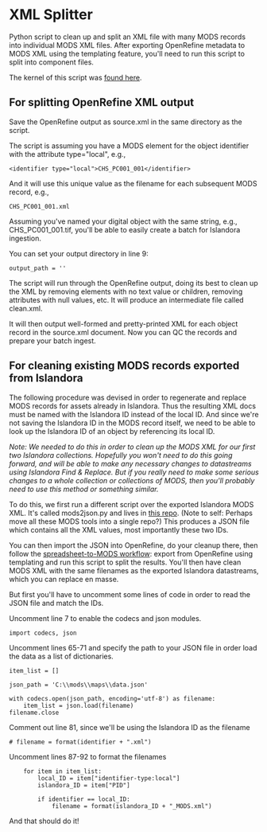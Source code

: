 # XML Splitter

Python script to clean up and split an XML file with many MODS records into individual MODS XML files. After exporting OpenRefine metadata to MODS XML using the templating feature, you'll need to run this script to split into component files.

The kernel of this script was [found here](http://stackoverflow.com/questions/36155049/splitting-xml-file-into-multiple-at-given-tags).

## For splitting OpenRefine XML output
Save the OpenRefine output as source.xml in the same directory as the script.

The script is assuming you have a MODS element for the object identifier with the attribute type="local", e.g., 

    <identifier type="local">CHS_PC001_001</identifier>

And it will use this unique value as the filename for each subsequent MODS record, e.g.,

    CHS_PC001_001.xml

Assuming you've named your digital object with the same string, e.g., CHS_PC001_001.tif, you'll be able to easily create a batch for Islandora ingestion.

You can set your output directory in line 9:

    output_path = ''

The script will run through the OpenRefine output, doing its best to clean up the XML by removing elements with no text value or children, removing attributes with null values, etc. It will produce an intermediate file called clean.xml.

It will then output well-formed and pretty-printed XML for each object record in the source.xml document. Now you can QC the records and prepare your batch ingest.

## For cleaning existing MODS records exported from Islandora
The following procedure was devised in order to regenerate and replace MODS records for assets already in Islandora. Thus the resulting XML docs must be named with the Islandora ID instead of the local ID. And since we're not saving the Islandora ID in the MODS record itself, we need to be able to look up the Islandora ID of an object by referencing its local ID.

*Note: We needed to do this in order to clean up the MODS XML for our first two Islandora collections. Hopefully you won't need to do this going forward, and will be able to make any necessary changes to datastreams using Islandora Find & Replace. But if you really need to make some serious changes to a whole collection or collections of MODS, then you'll probably need to use this method or something similar.*

To do this, we first run a different script over the exported Islandora MODS XML. It's called mods2json.py and lives in [this repo](https://github.com/calhist/mods_xml). (Note to self: Perhaps move all these MODS tools into a single repo?) This produces a JSON file which contains all the XML values, most importantly these two IDs.

You can then import the JSON into OpenRefine, do your cleanup there, then follow the [spreadsheet-to-MODS workflow](https://github.com/calhist/documentation/wiki/Spreadsheet-Data-to-MODS-XML): export from OpenRefine using templating and run this script to split the results. You'll then have clean MODS XML with the same filenames as the exported Islandora datastreams, which you can replace en masse.

But first you'll have to uncomment some lines of code in order to read the JSON file and match the IDs.

Uncomment line 7 to enable the codecs and json modules.

    import codecs, json

Uncomment lines 65-71 and specify the path to your JSON file in order load the data as a list of dictionaries.

    item_list = []

    json_path = 'C:\\mods\\maps\\data.json'

    with codecs.open(json_path, encoding='utf-8') as filename:
        item_list = json.load(filename)
    filename.close

Comment out line 81, since we'll be using the Islandora ID as the filename

    # filename = format(identifier + ".xml")

Uncomment lines 87-92 to format the filenames

        for item in item_list:
            local_ID = item["identifier-type:local"]
            islandora_ID = item["PID"]

            if identifier == local_ID:
                filename = format(islandora_ID + "_MODS.xml")

And that should do it!
